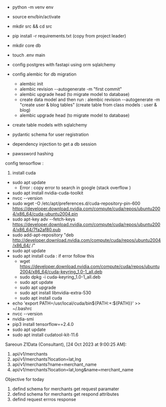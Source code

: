 - python -m venv env

- source env/bin/activate

- mkdir src && cd src

- pip install -r requirements.txt (copy from project leader)

- mkdir core db

- touch .env main

- config postgres with fastapi using orm sqlalchemy

- config alembic for db migration 
    - alembic init 
    - alembic revision --autogenerate -m "first commit" 
    - alembic upgrade head (to migrate model to database)
    - create data model and then run : alembic revision --autogenerate -m "create user & blog tables" (create table from class models : user & blog)
    - alembic upgrade head (to migrate model to database)

- create table models with sqlalchemy

- pydantic schema for user registration

- dependency injection to get a db session

- pawssword hashing


config tensorflow :
1. install cuda 
- sudo apt update
    -  Error : copy error to search in google (stack overflow ) 
- sudo apt install nvidia-cuda-toolkit
- nvcc --version
- sudo wget -O /etc/apt/preferences.d/cuda-repository-pin-600 https://developer.download.nvidia.com/compute/cuda/repos/ubuntu2004/x86_64/cuda-ubuntu2004.pin
- sudo apt-key adv --fetch-keys https://developer.download.nvidia.com/compute/cuda/repos/ubuntu2004/x86_64/7fa2af80.pub
- sudo add-apt-repository "deb http://developer.download.nvidia.com/compute/cuda/repos/ubuntu2004/x86_64/ /"
- sudo apt update
- sudo apt install cuda : if error follow this 
    - wget https://developer.download.nvidia.com/compute/cuda/repos/ubuntu2004/x86_64/cuda-keyring_1.0-1_all.deb
    -   sudo dpkg -i cuda-keyring_1.0-1_all.deb
    -   sudo apt update
    -   sudo apt upgrade
    -   sudo apt install libnvidia-extra-530
    -   sudo apt install cuda
- echo 'export PATH=/usr/local/cuda/bin${PATH:+:${PATH}}' >> ~/.bashrc
- nvcc --version
- nvidia-smi
- pip3 install tensorflow==2.4.0
- sudo apt update
- sudo apt install cudatool-kit-11.6



Sareoun Z1Data (Consultant), [24 Oct 2023 at 9:00:25 AM]:
1. api/v1/merchants
2. api/v1/merchants?location=lat,lng
3. api/v1/merchants?name=merchant_name
4. api/v1/merchants?location=lat,long&name=merchant_name

Objective for today
1. defind  schema for merchants get request paramater
2. defind schema for merchants get respond attributes
3. defind request errros response